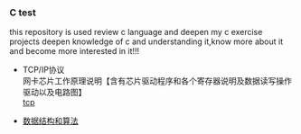 ﻿### C test
this repository is used review c language and deepen my c exercise projects
deepen knowledge of c and understanding it,know more about it and become more 
interested in it!!!   


- TCP/IP协议    
网卡芯片工作原理说明【含有芯片驱动程序和各个寄存器说明及数据读写操作驱动以及电路图】   
[tcp](tcp/tcp.md)  

- [数据结构和算法](datastruct/data.md)
